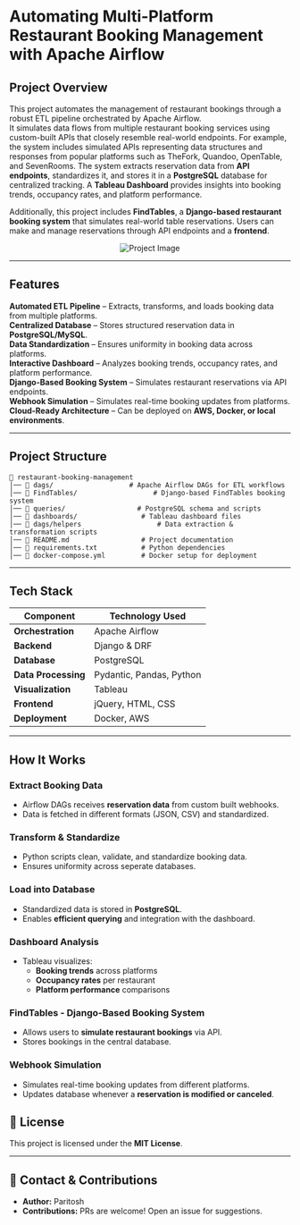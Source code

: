 # Automating Multi-Platform Restaurant Booking Management with Apache Airflow

## Project Overview

This project automates the management of restaurant bookings through a robust ETL pipeline orchestrated by Apache Airflow.   
It simulates data flows from multiple restaurant booking services using custom-built APIs that closely resemble real-world endpoints. 
For example, the system includes simulated APIs representing data structures and responses from popular platforms such as TheFork, Quandoo, OpenTable, and SevenRooms.
The system extracts reservation data from **API endpoints**, standardizes it, and stores it in a **PostgreSQL** database for centralized tracking. 
A **Tableau Dashboard** provides insights into booking trends, occupancy rates, and platform performance.

Additionally, this project includes **FindTables**, a **Django-based restaurant booking system** that simulates real-world table reservations. Users can make and manage reservations through API endpoints and a **frontend**.

<div align="center">
  <img src="https://github.com/user-attachments/assets/98eb1307-1f0a-4461-9231-c99e174b46ae" alt="Project Image">
</div>

---

## Features

**Automated ETL Pipeline** – Extracts, transforms, and loads booking data from multiple platforms.  
**Centralized Database** – Stores structured reservation data in **PostgreSQL/MySQL**.  
**Data Standardization** – Ensures uniformity in booking data across platforms.  
**Interactive Dashboard** – Analyzes booking trends, occupancy rates, and platform performance.  
**Django-Based Booking System** – Simulates restaurant reservations via API endpoints.  
**Webhook Simulation** – Simulates real-time booking updates from platforms.  
**Cloud-Ready Architecture** – Can be deployed on **AWS, Docker, or local environments**.  

---

## Project Structure

```
📂 restaurant-booking-management  
│── 📂 dags/                   # Apache Airflow DAGs for ETL workflows  
│── 📂 FindTables/                   # Django-based FindTables booking system  
│── 📂 queries/                  # PostgreSQL schema and scripts  
│── 📂 dashboards/                # Tableau dashboard files  
│── 📂 dags/helpers                   # Data extraction & transformation scripts  
│── 📜 README.md                  # Project documentation  
│── 📜 requirements.txt           # Python dependencies  
│── 📜 docker-compose.yml         # Docker setup for deployment  
```

---

## Tech Stack

| Component           | Technology Used |
|---------------------|----------------|
| **Orchestration**  | Apache Airflow  |
| **Backend**        | Django & DRF |
| **Database**       | PostgreSQL|
| **Data Processing** | Pydantic, Pandas, Python |
| **Visualization**  | Tableau |
| **Frontend**       | jQuery, HTML, CSS |
| **Deployment**     | Docker, AWS |

---

## How It Works

### Extract Booking Data
- Airflow DAGs receives **reservation data** from  custom built webhooks.
- Data is fetched in different formats (JSON, CSV) and standardized.

### Transform & Standardize
- Python scripts clean, validate, and standardize booking data.
- Ensures uniformity across seperate databases. 

### Load into Database
- Standardized data is stored in **PostgreSQL**.
- Enables **efficient querying** and integration with the dashboard.

### Dashboard Analysis
- Tableau visualizes:
  - **Booking trends** across platforms
  - **Occupancy rates** per restaurant
  - **Platform performance** comparisons

### FindTables - Django-Based Booking System
- Allows users to **simulate restaurant bookings** via API.
- Stores bookings in the central database.

### Webhook Simulation
- Simulates real-time booking updates from different platforms.
- Updates database whenever a **reservation is modified or canceled**.

## 📜 License
This project is licensed under the **MIT License**.

---

## 📩 Contact & Contributions
- **Author:** Paritosh   
- **Contributions:** PRs are welcome! Open an issue for suggestions.  
